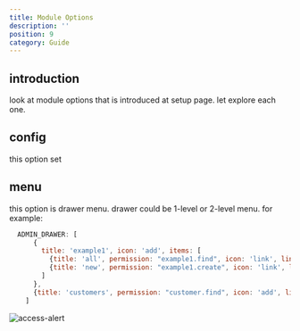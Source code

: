```yaml
---
title: Module Options
description: ''
position: 9
category: Guide
---
```


## introduction
look at module options that is introduced at setup page. let explore each one.
## config
this option set 

## menu
this option is drawer menu. drawer could be 1-level or 2-level menu. for example:
```js
  ADMIN_DRAWER: [
      {
        title: 'example1', icon: 'add', items: [
          {title: 'all', permission: "example1.find", icon: 'link', link: '/admin/example-1'},
          {title: 'new', permission: "example1.create", icon: 'link', link: '/admin/example-1/create'}
        ]
      },
      {title: 'customers', permission: "customer.find", icon: 'add', link: '/admin/customers'},
    ]
```
![access-alert](/content/static/access-alert.png)